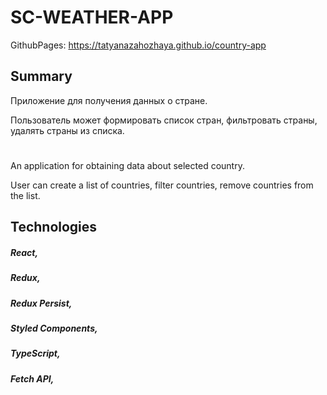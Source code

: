 # SC-WEATHER-APP

GithubPages: https://tatyanazahozhaya.github.io/country-app

## Summary

Приложение для получения данных о стране.

Пользователь может формировать список стран, фильтровать страны, удалять страны из списка.

#

An application for obtaining  data about selected country.

User can create a list of countries, filter countries, remove countries from the list.


## Technologies

##### React,                                                                   
##### Redux,
##### Redux Persist,                                       
##### Styled Components,
##### TypeScript,
##### Fetch API,
